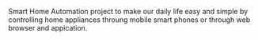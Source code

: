 Smart Home Automation project to make our daily life easy and simple by controlling home appliances throung mobile smart phones or through web browser and appication.

